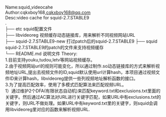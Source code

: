 Name:squid_videocahe  
Author:cqkxboy168,cqkxboy168@qq.com  
Desc:video cache for squid-2.7.STABLE9  
.  
├── etc                   squid配置文件  
├── libvideoreg           视频缓存动态链接库，用来解析不同视频网站URL  
├── squid-2.7.STABLE9-new 打过patch后的squid-2.7.STABLE9 
├── squid                 squid-2.7.STABLE9的patch的文件来支持视频缓存  
└── README.md             说明文件 
Theory:  
1.目前支持youku,tudou,letv等网站视频缓存。  
2.由于视频网站url的规则可能变化，所以通过制作.so动态链接库的方式来解析视频地址URL,提出去视频文件的ID,squid默认使用url计算hash，本项目通过视频文件ID来计算hash，libvideoreg提供一些列视频地址解析函数的接口。  
3.为了提高匹配效率，使用了多模式匹配算法来匹配视频URL。   
1）通过维护2个DFA(有限状态自动机)来匹配keyword.txt和exclusions.txt里面的关键字。然后通过AC算法对URL进行关键字匹配，如果URL中有exclusions.txt的关键字，则URL不做处理。如果URL中有keyword.txt里的关键字，则squid会调用libvideoreg里对应的函数来解析视频URL.  

